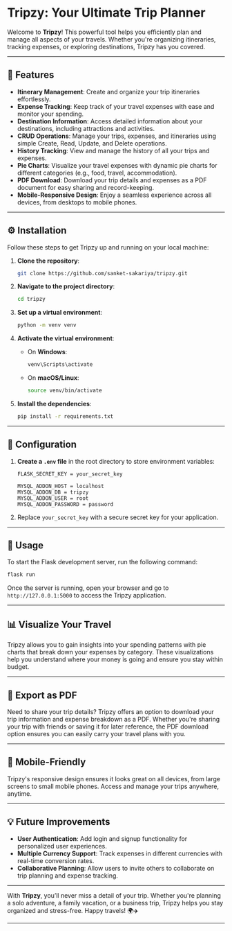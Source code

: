 # Tripzy: Your Ultimate Trip Planner

Welcome to **Tripzy**! This powerful tool helps you efficiently plan and manage all aspects of your travels. Whether you're organizing itineraries, tracking expenses, or exploring destinations, Tripzy has you covered.

---

## 🚀 Features

- **Itinerary Management**: Create and organize your trip itineraries effortlessly.
- **Expense Tracking**: Keep track of your travel expenses with ease and monitor your spending.
- **Destination Information**: Access detailed information about your destinations, including attractions and activities.
- **CRUD Operations**: Manage your trips, expenses, and itineraries using simple Create, Read, Update, and Delete operations.
- **History Tracking**: View and manage the history of all your trips and expenses.
- **Pie Charts**: Visualize your travel expenses with dynamic pie charts for different categories (e.g., food, travel, accommodation).
- **PDF Download**: Download your trip details and expenses as a PDF document for easy sharing and record-keeping.
- **Mobile-Responsive Design**: Enjoy a seamless experience across all devices, from desktops to mobile phones.

---

## ⚙️ Installation

Follow these steps to get Tripzy up and running on your local machine:

1. **Clone the repository**:
    ```bash
    git clone https://github.com/sanket-sakariya/tripzy.git
    ```

2. **Navigate to the project directory**:
    ```bash
    cd tripzy
    ```

3. **Set up a virtual environment**:
    ```bash
    python -m venv venv
    ```

4. **Activate the virtual environment**:
    - On **Windows**:
        ```bash
        venv\Scripts\activate
        ```
    - On **macOS/Linux**:
        ```bash
        source venv/bin/activate
        ```

5. **Install the dependencies**:
    ```bash
    pip install -r requirements.txt
    ```

---

## 🔧 Configuration

1. **Create a `.env` file** in the root directory to store environment variables:
    ```env
    FLASK_SECRET_KEY = your_secret_key

    MYSQL_ADDON_HOST = localhost
    MYSQL_ADDON_DB = tripzy
    MYSQL_ADDON_USER = root
    MYSQL_ADDON_PASSWORD = password
    ```

2. Replace `your_secret_key` with a secure secret key for your application.

---

## 🏁 Usage

To start the Flask development server, run the following command:

```bash
flask run
```

Once the server is running, open your browser and go to `http://127.0.0.1:5000` to access the Tripzy application.

---

## 📊 Visualize Your Travel

Tripzy allows you to gain insights into your spending patterns with pie charts that break down your expenses by category. These visualizations help you understand where your money is going and ensure you stay within budget.

---

## 📄 Export as PDF

Need to share your trip details? Tripzy offers an option to download your trip information and expense breakdown as a PDF. Whether you're sharing your trip with friends or saving it for later reference, the PDF download option ensures you can easily carry your travel plans with you.

---

## 📱 Mobile-Friendly

Tripzy's responsive design ensures it looks great on all devices, from large screens to small mobile phones. Access and manage your trips anywhere, anytime.

---

## 💡 Future Improvements

- **User Authentication**: Add login and signup functionality for personalized user experiences.
- **Multiple Currency Support**: Track expenses in different currencies with real-time conversion rates.
- **Collaborative Planning**: Allow users to invite others to collaborate on trip planning and expense tracking.

---

With **Tripzy**, you’ll never miss a detail of your trip. Whether you're planning a solo adventure, a family vacation, or a business trip, Tripzy helps you stay organized and stress-free. Happy travels! 🌍✈️

---
